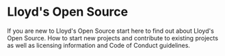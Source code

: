 # Lloyd's Open Source
If you are new to Lloyd's Open Source start here to find out about Lloyd's Open Source. How to start new projects and contribute to existing projects as well as licensing information and Code of Conduct guidelines.
